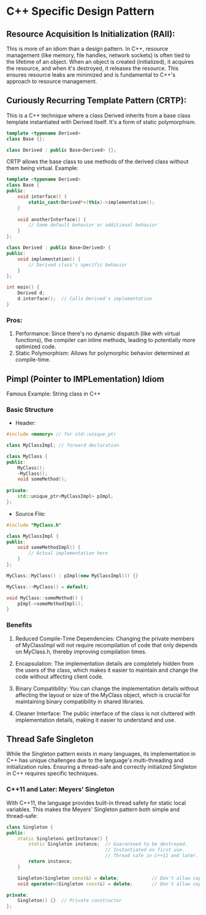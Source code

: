 # C++ Specific Design Pattern


## Resource Acquisition Is Initialization (RAII):

This is more of an idiom than a design pattern. In C++, resource management (like memory, file handles, network sockets) is often tied to the lifetime of an object. When an object is created (initialized), it acquires the resource, and when it's destroyed, it releases the resource. This ensures resource leaks are minimized and is fundamental to C++'s approach to resource management.


## Curiously Recurring Template Pattern (CRTP):

This is a C++ technique where a class Derived inherits from a base class template instantiated with Derived itself. It's a form of static polymorphism.
```cpp
template <typename Derived>
class Base {};

class Derived : public Base<Derived> {};
```

CRTP allows the base class to use methods of the derived class without them being virtual. 
Example:

```cpp
template <typename Derived>
class Base {
public:
    void interface() {
        static_cast<Derived*>(this)->implementation();
    }
    
    void anotherInterface() {
        // Some default behavior or additional behavior
    }
};

class Derived : public Base<Derived> {
public:
    void implementation() {
        // Derived class's specific behavior
    }
};

int main() {
    Derived d;
    d.interface();  // Calls Derived's implementation
}

```

### Pros:

1. Performance: Since there's no dynamic dispatch (like with virtual functions), the compiler can inline methods, leading to potentially more optimized code.
2. Static Polymorphism: Allows for polymorphic behavior determined at compile-time.

## Pimpl (Pointer to IMPLementation) Idiom

Famous Example: String class in C++

### Basic Structure

- Header:
```cpp
#include <memory> // for std::unique_ptr

class MyClassImpl; // forward declaration

class MyClass {
public:
    MyClass();
    ~MyClass();
    void someMethod();
    
private:
    std::unique_ptr<MyClassImpl> pImpl;
};

```



- Source File:
```cpp
#include "MyClass.h"

class MyClassImpl {
public:
    void someMethodImpl() {
        // Actual implementation here
    }
};

MyClass::MyClass() : pImpl(new MyClassImpl()) {}

MyClass::~MyClass() = default;

void MyClass::someMethod() {
    pImpl->someMethodImpl();
}
```



### Benefits

1. Reduced Compile-Time Dependencies: Changing the private members of MyClassImpl will not require recompilation of code that only depends on MyClass.h, thereby improving compilation times.

2. Encapsulation: The implementation details are completely hidden from the users of the class, which makes it easier to maintain and change the code without affecting client code.

3. Binary Compatibility: You can change the implementation details without affecting the layout or size of the MyClass object, which is crucial for maintaining binary compatibility in shared libraries.

4. Cleaner Interface: The public interface of the class is not cluttered with implementation details, making it easier to understand and use.

## Thread Safe Singleton

While the Singleton pattern exists in many languages, its implementation in C++ has unique challenges due to the language's multi-threading and initialization rules. Ensuring a thread-safe and correctly initialized Singleton in C++ requires specific techniques.

### C++11 and Later: Meyers' Singleton

With C++11, the language provides built-in thread safety for static local variables. This makes the Meyers' Singleton pattern both simple and thread-safe:

```cpp
class Singleton {
public:
    static Singleton& getInstance() {
        static Singleton instance;  // Guaranteed to be destroyed.
                                    // Instantiated on first use.
                                    // Thread safe in C++11 and later.
        return instance;
    }

    Singleton(Singleton const&) = delete;            // Don't allow copy construction
    void operator=(Singleton const&) = delete;       // Don't allow copy assignment

private:
    Singleton() {}  // Private constructor
};
```
